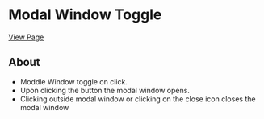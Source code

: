 # Modal Window Toggle

[View Page](https://amrdesai.github.io/modal-window/)

## About 
- Moddle Window toggle on click.
- Upon clicking the button the modal window opens. 
- Clicking outside modal window or clicking on the close icon closes the modal window 

